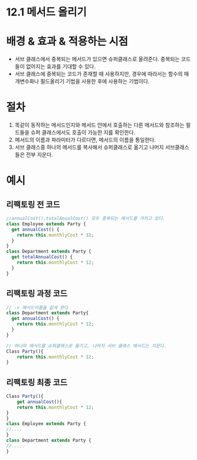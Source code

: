 # 12.1 메서드 올리기

# 배경 & 효과 & 적용하는 시점

- 서브 클래스에서 중복되는 메서드가 있으면 슈퍼클래스로 올려준다. 중복되는 코드들이 없어지는 효과를 기대할 수 있다.
- 서브 클래스에 중복되는 코드가 존재할 때 사용하지만,
  경우에 따라서는 함수의 매개변수화나 필드올리기 기법을 사용한 후에 사용하는 기법이다.

# 절차

1. 똑같이 동작하는 메서드인지와 메서드 안에서 호출하는 다른 메서드와 참조하는 필드들을 슈퍼 클래스에서도
   호출이 가능한 지를 확인한다.
2. 메서드의 이름과 파라미터가 다르다면, 메서드의 이름을 통일한다.
3. 서브 클래스중 하나의 메서드를 복사해서 슈퍼클래스로 옮기고 나머지 서브클래스들은 전부 지운다.

# 예시

## 리팩토링 전 코드

```js
//annualCost(),totalAnualCost() 모두 중복되는 메서드를 가지고 있다.
class Employee extends Party {
  get annualCost() {
    return this.monthlyCost * 12;
  }
}
class Department extends Party {
  get totalAnnualCost() {
    return this.monthlyCost * 12;
  }
}
```

## 리팩토링 과정 코드

```js
// -> 메서드이름을 같게 한다
class Department extends Party{
  get annualCost() {
    return this.monthlyCost * 12;
  }
}

// 하나의 메서드를 슈퍼클래스로 올기고, 나머지 서브 클래스 메서드는 지운다.
Class Party(){
    return this.monthlyCost * 12;
}
```

## 리팩토링 최종 코드

```js
Class Party(){
    get annualCost(){
    return this.monthlyCost * 12;
}
}
class Employee extends Party {
//....
}
class Department extends Party {
//.....
}
```
